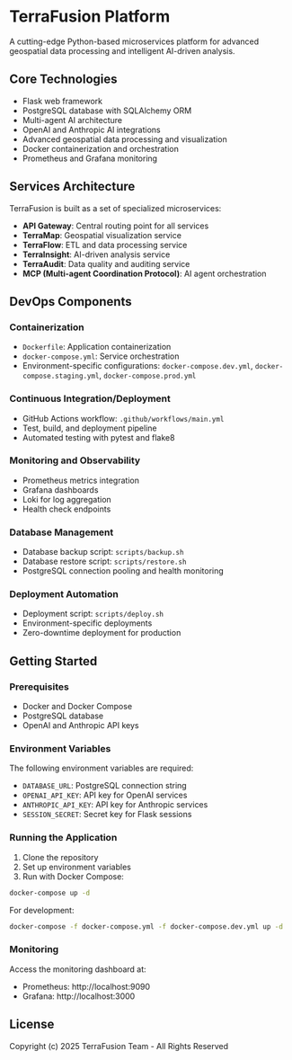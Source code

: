 # TerraFusion Platform

A cutting-edge Python-based microservices platform for advanced geospatial data processing and intelligent AI-driven analysis.

## Core Technologies

- Flask web framework
- PostgreSQL database with SQLAlchemy ORM
- Multi-agent AI architecture
- OpenAI and Anthropic AI integrations
- Advanced geospatial data processing and visualization
- Docker containerization and orchestration
- Prometheus and Grafana monitoring

## Services Architecture

TerraFusion is built as a set of specialized microservices:

- **API Gateway**: Central routing point for all services
- **TerraMap**: Geospatial visualization service
- **TerraFlow**: ETL and data processing service
- **TerraInsight**: AI-driven analysis service
- **TerraAudit**: Data quality and auditing service
- **MCP (Multi-agent Coordination Protocol)**: AI agent orchestration

## DevOps Components

### Containerization

- `Dockerfile`: Application containerization
- `docker-compose.yml`: Service orchestration
- Environment-specific configurations: `docker-compose.dev.yml`, `docker-compose.staging.yml`, `docker-compose.prod.yml`

### Continuous Integration/Deployment

- GitHub Actions workflow: `.github/workflows/main.yml`
- Test, build, and deployment pipeline
- Automated testing with pytest and flake8

### Monitoring and Observability

- Prometheus metrics integration
- Grafana dashboards
- Loki for log aggregation
- Health check endpoints

### Database Management

- Database backup script: `scripts/backup.sh`
- Database restore script: `scripts/restore.sh`
- PostgreSQL connection pooling and health monitoring

### Deployment Automation

- Deployment script: `scripts/deploy.sh`
- Environment-specific deployments
- Zero-downtime deployment for production

## Getting Started

### Prerequisites

- Docker and Docker Compose
- PostgreSQL database
- OpenAI and Anthropic API keys

### Environment Variables

The following environment variables are required:

- `DATABASE_URL`: PostgreSQL connection string
- `OPENAI_API_KEY`: API key for OpenAI services
- `ANTHROPIC_API_KEY`: API key for Anthropic services
- `SESSION_SECRET`: Secret key for Flask sessions

### Running the Application

1. Clone the repository
2. Set up environment variables
3. Run with Docker Compose:

```bash
docker-compose up -d
```

For development:

```bash
docker-compose -f docker-compose.yml -f docker-compose.dev.yml up -d
```

### Monitoring

Access the monitoring dashboard at:

- Prometheus: http://localhost:9090
- Grafana: http://localhost:3000

## License

Copyright (c) 2025 TerraFusion Team - All Rights Reserved